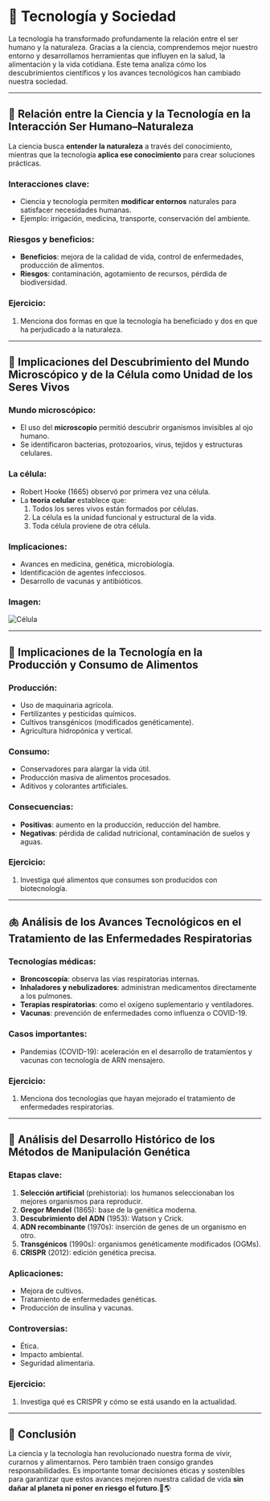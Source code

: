 # 🧬 Tecnología y Sociedad

La tecnología ha transformado profundamente la relación entre el ser humano y la naturaleza. Gracias a la ciencia, comprendemos mejor nuestro entorno y desarrollamos herramientas que influyen en la salud, la alimentación y la vida cotidiana. Este tema analiza cómo los descubrimientos científicos y los avances tecnológicos han cambiado nuestra sociedad.

---
## <span id="ciencia_tecnologia">🔄 Relación entre la Ciencia y la Tecnología en la Interacción Ser Humano–Naturaleza</span>

La ciencia busca **entender la naturaleza** a través del conocimiento, mientras que la tecnología **aplica ese conocimiento** para crear soluciones prácticas.

### Interacciones clave:
- Ciencia y tecnología permiten **modificar entornos** naturales para satisfacer necesidades humanas.
- Ejemplo: irrigación, medicina, transporte, conservación del ambiente.

### Riesgos y beneficios:
- **Beneficios**: mejora de la calidad de vida, control de enfermedades, producción de alimentos.
- **Riesgos**: contaminación, agotamiento de recursos, pérdida de biodiversidad.

### Ejercicio:
1. Menciona dos formas en que la tecnología ha beneficiado y dos en que ha perjudicado a la naturaleza.

---
## <span id="celula_vivos">🔬 Implicaciones del Descubrimiento del Mundo Microscópico y de la Célula como Unidad de los Seres Vivos</span>

### Mundo microscópico:
- El uso del **microscopio** permitió descubrir organismos invisibles al ojo humano.
- Se identificaron bacterias, protozoarios, virus, tejidos y estructuras celulares.

### La célula:
- Robert Hooke (1665) observó por primera vez una célula.
- La **teoría celular** establece que:
  1. Todos los seres vivos están formados por células.
  2. La célula es la unidad funcional y estructural de la vida.
  3. Toda célula proviene de otra célula.

### Implicaciones:
- Avances en medicina, genética, microbiología.
- Identificación de agentes infecciosos.
- Desarrollo de vacunas y antibióticos.

### Imagen:
![Célula](./imagenes/biologia/04-celula.png)

---
## <span id="produccion_alimentos">🌽 Implicaciones de la Tecnología en la Producción y Consumo de Alimentos</span>

### Producción:
- Uso de maquinaria agrícola.
- Fertilizantes y pesticidas químicos.
- Cultivos transgénicos (modificados genéticamente).
- Agricultura hidropónica y vertical.

### Consumo:
- Conservadores para alargar la vida útil.
- Producción masiva de alimentos procesados.
- Aditivos y colorantes artificiales.

### Consecuencias:
- **Positivas**: aumento en la producción, reducción del hambre.
- **Negativas**: pérdida de calidad nutricional, contaminación de suelos y aguas.

### Ejercicio:
1. Investiga qué alimentos que consumes son producidos con biotecnología.

---
## <span id="enfermedades_respiratorias">🫁 Análisis de los Avances Tecnológicos en el Tratamiento de las Enfermedades Respiratorias</span>

### Tecnologías médicas:
- **Broncoscopía**: observa las vías respiratorias internas.
- **Inhaladores y nebulizadores**: administran medicamentos directamente a los pulmones.
- **Terapias respiratorias**: como el oxígeno suplementario y ventiladores.
- **Vacunas**: prevención de enfermedades como influenza o COVID-19.

### Casos importantes:
- Pandemias (COVID-19): aceleración en el desarrollo de tratamientos y vacunas con tecnología de ARN mensajero.

### Ejercicio:
1. Menciona dos tecnologías que hayan mejorado el tratamiento de enfermedades respiratorias.

---
## <span id="manipulacion_genetica">🧬 Análisis del Desarrollo Histórico de los Métodos de Manipulación Genética</span>

### Etapas clave:
1. **Selección artificial** (prehistoria): los humanos seleccionaban los mejores organismos para reproducir.
2. **Gregor Mendel** (1865): base de la genética moderna.
3. **Descubrimiento del ADN** (1953): Watson y Crick.
4. **ADN recombinante** (1970s): inserción de genes de un organismo en otro.
5. **Transgénicos** (1990s): organismos genéticamente modificados (OGMs).
6. **CRISPR** (2012): edición genética precisa.

### Aplicaciones:
- Mejora de cultivos.
- Tratamiento de enfermedades genéticas.
- Producción de insulina y vacunas.

### Controversias:
- Ética.
- Impacto ambiental.
- Seguridad alimentaria.

### Ejercicio:
1. Investiga qué es CRISPR y cómo se está usando en la actualidad.

---
## 🧠 Conclusión

La ciencia y la tecnología han revolucionado nuestra forma de vivir, curarnos y alimentarnos. Pero también traen consigo grandes responsabilidades. Es importante tomar decisiones éticas y sostenibles para garantizar que estos avances mejoren nuestra calidad de vida **sin dañar al planeta ni poner en riesgo el futuro**.🧠🌎
